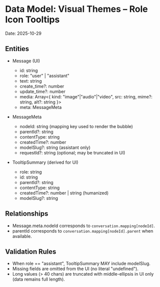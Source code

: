 # Data Model: Visual Themes – Role Icon Tooltips

Date: 2025-10-29

## Entities

- Message (UI)
  - id: string
  - role: "user" | "assistant"
  - text: string
  - create_time?: number
  - update_time?: number
  - media: Array<{ kind: "image"|"audio"|"video", src: string, mime?: string, alt?: string }>
  - meta: MessageMeta

- MessageMeta
  - nodeId: string (mapping key used to render the bubble)
  - parentId?: string
  - contentType: string
  - createdTime?: number
  - modelSlug?: string (assistant only)
  - requestId?: string (optional; may be truncated in UI)

- TooltipSummary (derived for UI)
  - role: string
  - id: string
  - parentId?: string
  - contentType: string
  - createdTime?: number | string (humanized)
  - modelSlug?: string

## Relationships

- Message.meta.nodeId corresponds to `conversation.mapping[nodeId]`.
- parentId corresponds to `conversation.mapping[nodeId].parent` when available.

## Validation Rules

- When role == "assistant", TooltipSummary MAY include modelSlug.
- Missing fields are omitted from the UI (no literal "undefined").
- Long values (> 40 chars) are truncated with middle-ellipsis in UI only (data remains full length).
